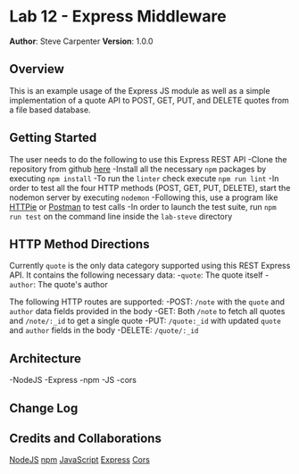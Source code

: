 # Lab 12 - Express Middleware

**Author**: Steve Carpenter
**Version**: 1.0.0

## Overview
This is an example usage of the Express JS module as well as a simple
implementation of a quote API to POST, GET, PUT, and DELETE quotes from a file
based database.

## Getting Started
The user needs to do the following to use this Express REST API
-Clone the repository from github [here](https://github.com/stevegcarpenter/12-middleware)
-Install all the necessary `npm` packages by executing `npm install`
-To run the `linter` check execute `npm run lint`
-In order to test all the four HTTP methods (POST, GET, PUT, DELETE), start the nodemon server by executing `nodemon`
-Following this, use a program like [HTTPie](https://httpie.org/) or [Postman](https://www.getpostman.com/) to test calls
-In order to launch the test suite, run `npm run test` on the command line inside the `lab-steve` directory

## HTTP Method Directions
Currently `quote` is the only data category supported using this REST Express API. It contains the following necessary data:
-`quote`: The quote itself
-`author`: The quote's author

The following HTTP routes are supported:
-POST: `/note` with the `quote` and `author` data fields provided in the body
-GET: Both `/note` to fetch all quotes and `/note/:_id` to get a single quote
-PUT: `/quote:_id` with updated `quote` and `author` fields in the body
-DELETE: `/quote/:_id`

## Architecture
-NodeJS
-Express
-npm
-JS
-cors

## Change Log

## Credits and Collaborations
[NodeJS](https://nodejs.org)
[npm](https://www.npmjs.com/)
[JavaScript](https://www.javascript.com/)
[Express](https://expressjs.com/)
[Cors](https://www.npmjs.com/package/cors)
